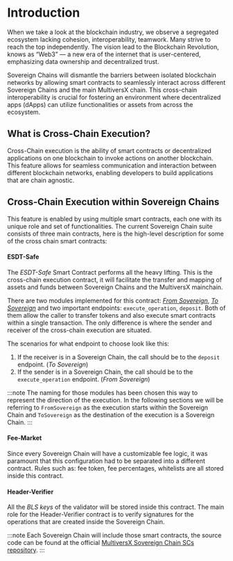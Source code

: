 # Introduction

When we take a look at the blockchain industry, we observe a segregated ecosystem lacking cohesion, interoperability, teamwork. Many strive to reach the top independently. The vision lead to the Blockchain Revolution, knows as “Web3” — a new era of the internet that is user-centered, emphasizing data ownership and decentralized trust.

Sovereign Chains will dismantle the barriers between isolated blockchain networks by allowing smart contracts to seamlessly interact across different Sovereign Chains and the main MultiversX chain.
This cross-chain interoperability is crucial for fostering an environment where decentralized apps (dApps) can utilize functionalities or assets from across the ecosystem.

## What is Cross-Chain Execution?

Cross-Chain execution is the ability of smart contracts or decentralized applications on one blockchain to invoke actions on another blockchain. This feature allows for seamless communication and interaction between different blockchain networks, enabling developers to build applications that are chain agnostic.


## Cross-Chain Execution within Sovereign Chains

This feature is enabled by using multiple smart contracts, each one with its unique role and set of functionalities. The current Sovereign Chain suite consists of three main contracts, here is the high-level description for some of the cross chain smart contracts:

#### ESDT-Safe
The *ESDT-Safe* Smart Contract performs all the heavy lifting. This is the cross-chain execution contract, it will facilitate the transfer and mapping of assets and funds between Sovereign Chains and the MultiversX mainchain.

There are two modules implemented for this contract: [*From Sovereign*](from-sovereign.md), [*To Sovereign*](to-sovereign.md) and two important endpoints: `execute_operation`, `deposit`. Both of them allow the caller to transfer tokens and also execute smart contracts within a single transaction. The only difference is where the sender and receiver of the cross-chain execution are situated. 

The scenarios for what endpoint to choose look like this:
1. If the receiver is in a Sovereign Chain, the call should be to the `deposit` endpoint. (_To Sovereign_) 
2. If the sender is in a Sovereign Chain, the call should be to the `execute_operation` endpoint. (_From Sovereign_)

:::note
The naming for those modules has been chosen this way to represent the direction of the execution. In the following sections we will be referring to `FromSovereign` as the execution starts within the Sovereign Chain and `ToSovereign` as the destination of the execution is a Sovereign Chain. 
:::

#### Fee-Market
Since every Sovereign Chain will have a customizable fee logic, it was paramount that this configuration had to be separated into a different contract. Rules such as: fee token, fee percentages, whitelists are all stored inside this contract.

#### Header-Verifier
All the *BLS keys* of the validator will be stored inside this contract. The main role for the Header-Verifier contract is to verify signatures for the operations that are created inside the Sovereign Chain.

:::note
Each Sovereign Chain will include those smart contracts, the source code can be found at the official [MultiversX Sovereign Chain SCs repository](https://github.com/multiversx/mx-sovereign-sc). 
:::
